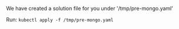 We have created a solution file for you under '/tmp/pre-mongo.yaml'

Run: `kubectl apply -f /tmp/pre-mongo.yaml`
